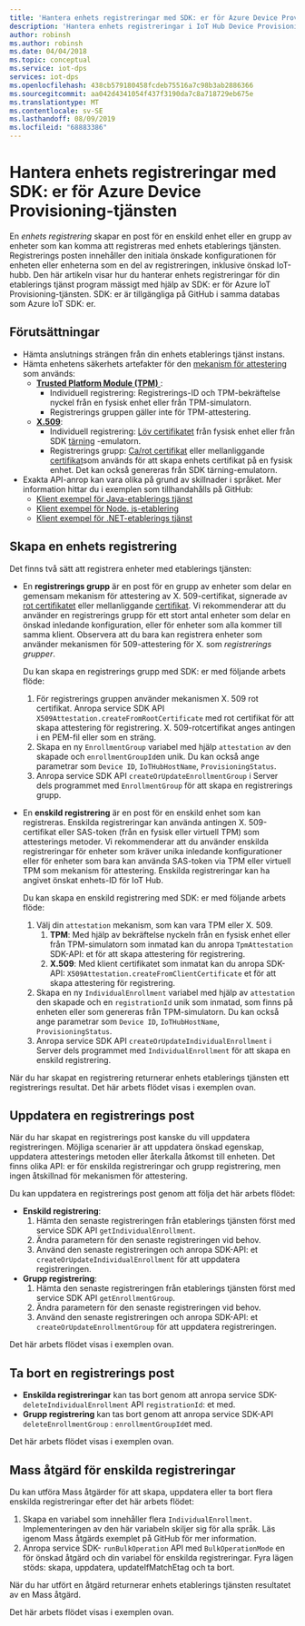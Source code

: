 ```yaml
---
title: 'Hantera enhets registreringar med SDK: er för Azure Device Provisioning-tjänsten | Microsoft Docs'
description: 'Hantera enhets registreringar i IoT Hub Device Provisioning Service med hjälp av tjänst-SDK: er'
author: robinsh
ms.author: robinsh
ms.date: 04/04/2018
ms.topic: conceptual
ms.service: iot-dps
services: iot-dps
ms.openlocfilehash: 438cb579180458fcdeb75516a7c98b3ab2886366
ms.sourcegitcommit: aa042d4341054f437f3190da7c8a718729eb675e
ms.translationtype: MT
ms.contentlocale: sv-SE
ms.lasthandoff: 08/09/2019
ms.locfileid: "68883386"
---
```

# <a name="how-to-manage-device-enrollments-with-azure-device-provisioning-service-sdks"></a>Hantera enhets registreringar med SDK: er för Azure Device Provisioning-tjänsten
En *enhets registrering* skapar en post för en enskild enhet eller en grupp av enheter som kan komma att registreras med enhets etablerings tjänsten. Registrerings posten innehåller den initiala önskade konfigurationen för enheten eller enheterna som en del av registreringen, inklusive önskad IoT-hubb. Den här artikeln visar hur du hanterar enhets registreringar för din etablerings tjänst program mässigt med hjälp av SDK: er för Azure IoT Provisioning-tjänsten.  SDK: er är tillgängliga på GitHub i samma databas som Azure IoT SDK: er.

## <a name="prerequisites"></a>Förutsättningar
* Hämta anslutnings strängen från din enhets etablerings tjänst instans.
* Hämta enhetens säkerhets artefakter för den [mekanism för attestering](concepts-security.md#attestation-mechanism) som används:
    * [**Trusted Platform Module (TPM)** ](/azure/iot-dps/concepts-security#trusted-platform-module):
        * Individuell registrering: Registrerings-ID och TPM-bekräftelse nyckel från en fysisk enhet eller från TPM-simulatorn.
        * Registrerings gruppen gäller inte för TPM-attestering.
    * [**X.509**](/azure/iot-dps/concepts-security):
        * Individuell registrering: [Löv certifikatet](/azure/iot-dps/concepts-security) från fysisk enhet eller från SDK [tärning](https://azure.microsoft.com/blog/azure-iot-supports-new-security-hardware-to-strengthen-iot-security/) -emulatorn.
        * Registrerings grupp: [Ca/rot certifikat](/azure/iot-dps/concepts-security#root-certificate) eller mellanliggande [certifikat](/azure/iot-dps/concepts-security#intermediate-certificate)som används för att skapa enhets certifikat på en fysisk enhet.  Det kan också genereras från SDK tärning-emulatorn.
* Exakta API-anrop kan vara olika på grund av skillnader i språket. Mer information hittar du i exemplen som tillhandahålls på GitHub:
   * [Klient exempel för Java-etablerings tjänst](https://github.com/Azure/azure-iot-sdk-java/tree/master/provisioning/provisioning-samples)
   * [Klient exempel för Node. js-etablering](https://github.com/Azure/azure-iot-sdk-node/tree/master/provisioning/service/samples)
   * [Klient exempel för .NET-etablerings tjänst](https://github.com/Azure/azure-iot-sdk-csharp/tree/master/provisioning/service/samples)

## <a name="create-a-device-enrollment"></a>Skapa en enhets registrering
Det finns två sätt att registrera enheter med etablerings tjänsten:

* En **registrerings grupp** är en post för en grupp av enheter som delar en gemensam mekanism för attestering av X. 509-certifikat, signerade av [rot certifikatet](https://docs.microsoft.com/azure/iot-dps/concepts-security#root-certificate) eller mellanliggande [certifikat](https://docs.microsoft.com/azure/iot-dps/concepts-security#intermediate-certificate). Vi rekommenderar att du använder en registrerings grupp för ett stort antal enheter som delar en önskad inledande konfiguration, eller för enheter som alla kommer till samma klient. Observera att du bara kan registrera enheter som använder mekanismen för 509-attestering för X. som *registrerings grupper*. 

    Du kan skapa en registrerings grupp med SDK: er med följande arbets flöde:

    1. För registrerings gruppen använder mekanismen X. 509 rot certifikat.  Anropa service SDK API ```X509Attestation.createFromRootCertificate``` med rot certifikat för att skapa attestering för registrering.  X. 509-rotcertifikat anges antingen i en PEM-fil eller som en sträng.
    1. Skapa en ny ```EnrollmentGroup``` variabel med hjälp ```attestation``` av den skapade och ```enrollmentGroupId```en unik.  Du kan också ange parametrar som ```Device ID```, ```IoTHubHostName```, ```ProvisioningStatus```.
    2. Anropa service SDK API ```createOrUpdateEnrollmentGroup``` i Server dels programmet med ```EnrollmentGroup``` för att skapa en registrerings grupp.

* En **enskild registrering** är en post för en enskild enhet som kan registreras. Enskilda registreringar kan använda antingen X. 509-certifikat eller SAS-token (från en fysisk eller virtuell TPM) som attesterings metoder. Vi rekommenderar att du använder enskilda registreringar för enheter som kräver unika inledande konfigurationer eller för enheter som bara kan använda SAS-token via TPM eller virtuell TPM som mekanism för attestering. Enskilda registreringar kan ha angivet önskat enhets-ID för IoT Hub.

    Du kan skapa en enskild registrering med SDK: er med följande arbets flöde:
    
    1. Välj din ```attestation``` mekanism, som kan vara TPM eller X. 509.
        1. **TPM**: Med hjälp av bekräftelse nyckeln från en fysisk enhet eller från TPM-simulatorn som inmatad kan du anropa ```TpmAttestation``` SDK-API: et för att skapa attestering för registrering. 
        2. **X.509**: Med klient certifikatet som inmatat kan du anropa SDK-API: ```X509Attestation.createFromClientCertificate``` et för att skapa attestering för registrering.
    2. Skapa en ny ```IndividualEnrollment``` variabel med hjälp av ```attestation``` den skapade och en ```registrationId``` unik som inmatad, som finns på enheten eller som genereras från TPM-simulatorn.  Du kan också ange parametrar som ```Device ID```, ```IoTHubHostName```, ```ProvisioningStatus```.
    3. Anropa service SDK API ```createOrUpdateIndividualEnrollment``` i Server dels programmet med ```IndividualEnrollment``` för att skapa en enskild registrering.

När du har skapat en registrering returnerar enhets etablerings tjänsten ett registrerings resultat. Det här arbets flödet visas i exemplen ovan. [](#prerequisites)

## <a name="update-an-enrollment-entry"></a>Uppdatera en registrerings post

När du har skapat en registrerings post kanske du vill uppdatera registreringen.  Möjliga scenarier är att uppdatera önskad egenskap, uppdatera attesterings metoden eller återkalla åtkomst till enheten.  Det finns olika API: er för enskilda registreringar och grupp registrering, men ingen åtskillnad för mekanismen för attestering.

Du kan uppdatera en registrerings post genom att följa det här arbets flödet:
* **Enskild registrering**:
    1. Hämta den senaste registreringen från etablerings tjänsten först med service SDK API ```getIndividualEnrollment```.
    2. Ändra parametern för den senaste registreringen vid behov. 
    3. Använd den senaste registreringen och anropa SDK-API: et ```createOrUpdateIndividualEnrollment``` för att uppdatera registreringen.
* **Grupp registrering**:
    1. Hämta den senaste registreringen från etablerings tjänsten först med service SDK API ```getEnrollmentGroup```.
    2. Ändra parametern för den senaste registreringen vid behov.
    3. Använd den senaste registreringen och anropa SDK-API: et ```createOrUpdateEnrollmentGroup``` för att uppdatera registreringen.

Det här arbets flödet visas i exemplen ovan. [](#prerequisites)

## <a name="remove-an-enrollment-entry"></a>Ta bort en registrerings post

* **Enskilda registreringar** kan tas bort genom att anropa service SDK- ```deleteIndividualEnrollment``` API ```registrationId```: et med.
* **Grupp registrering** kan tas bort genom att anropa service SDK-API ```deleteEnrollmentGroup``` : ```enrollmentGroupId```et med.

Det här arbets flödet visas i exemplen ovan. [](#prerequisites)

## <a name="bulk-operation-on-individual-enrollments"></a>Mass åtgärd för enskilda registreringar

Du kan utföra Mass åtgärder för att skapa, uppdatera eller ta bort flera enskilda registreringar efter det här arbets flödet:

1. Skapa en variabel som innehåller flera ```IndividualEnrollment```.  Implementeringen av den här variabeln skiljer sig för alla språk.  Läs igenom Mass åtgärds exemplet på GitHub för mer information.
2. Anropa service SDK- ```runBulkOperation``` API med ```BulkOperationMode``` en för önskad åtgärd och din variabel för enskilda registreringar. Fyra lägen stöds: skapa, uppdatera, updateIfMatchEtag och ta bort.

När du har utfört en åtgärd returnerar enhets etablerings tjänsten resultatet av en Mass åtgärd.

Det här arbets flödet visas i exemplen ovan. [](#prerequisites)
